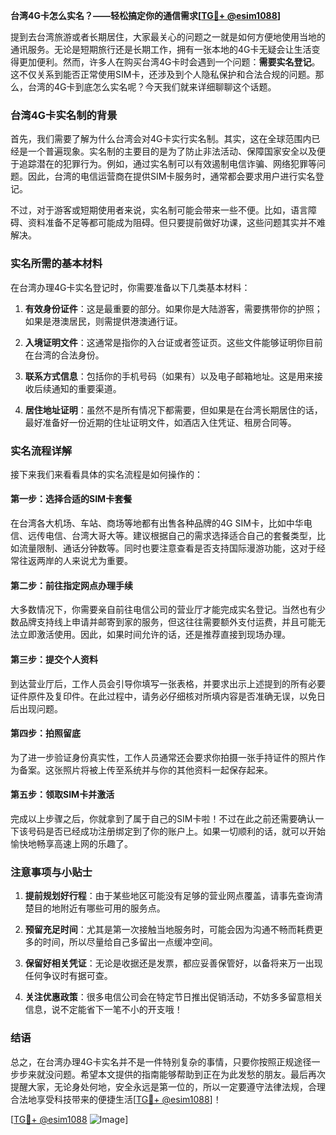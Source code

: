 **台湾4G卡怎么实名？——轻松搞定你的通信需求[[TG💪+ @esim1088](https://t.me/s/esim1088)]**

提到去台湾旅游或者长期居住，大家最关心的问题之一就是如何方便地使用当地的通讯服务。无论是短期旅行还是长期工作，拥有一张本地的4G卡无疑会让生活变得更加便利。然而，许多人在购买台湾4G卡时会遇到一个问题：**需要实名登记**。这不仅关系到能否正常使用SIM卡，还涉及到个人隐私保护和合法合规的问题。那么，台湾的4G卡到底怎么实名呢？今天我们就来详细聊聊这个话题。

### 台湾4G卡实名制的背景

首先，我们需要了解为什么台湾会对4G卡实行实名制。其实，这在全球范围内已经是一个普遍现象。实名制的主要目的是为了防止非法活动、保障国家安全以及便于追踪潜在的犯罪行为。例如，通过实名制可以有效遏制电信诈骗、网络犯罪等问题。因此，台湾的电信运营商在提供SIM卡服务时，通常都会要求用户进行实名登记。

不过，对于游客或短期使用者来说，实名制可能会带来一些不便。比如，语言障碍、资料准备不足等都可能成为阻碍。但只要提前做好功课，这些问题其实并不难解决。

### 实名所需的基本材料

在台湾办理4G卡实名登记时，你需要准备以下几类基本材料：

1. **有效身份证件**：这是最重要的部分。如果你是大陆游客，需要携带你的护照；如果是港澳居民，则需提供港澳通行证。
   
2. **入境证明文件**：这通常是指你的入台证或者签证页。这些文件能够证明你目前在台湾的合法身份。

3. **联系方式信息**：包括你的手机号码（如果有）以及电子邮箱地址。这是用来接收后续通知的重要渠道。

4. **居住地址证明**：虽然不是所有情况下都需要，但如果是在台湾长期居住的话，最好准备好一份近期的住址证明文件，如酒店入住凭证、租房合同等。

### 实名流程详解

接下来我们来看看具体的实名流程是如何操作的：

#### 第一步：选择合适的SIM卡套餐
在台湾各大机场、车站、商场等地都有出售各种品牌的4G SIM卡，比如中华电信、远传电信、台湾大哥大等。建议根据自己的需求选择适合自己的套餐类型，比如流量限制、通话分钟数等。同时也要注意查看是否支持国际漫游功能，这对于经常往返两岸的人来说尤为重要。

#### 第二步：前往指定网点办理手续
大多数情况下，你需要亲自前往电信公司的营业厅才能完成实名登记。当然也有少数品牌支持线上申请并邮寄到家的服务，但这往往需要额外支付运费，并且可能无法立即激活使用。因此，如果时间允许的话，还是推荐直接到现场办理。

#### 第三步：提交个人资料
到达营业厅后，工作人员会引导你填写一张表格，并要求出示上述提到的所有必要证件原件及复印件。在此过程中，请务必仔细核对所填内容是否准确无误，以免日后出现问题。

#### 第四步：拍照留底
为了进一步验证身份真实性，工作人员通常还会要求你拍摄一张手持证件的照片作为备案。这张照片将被上传至系统并与你的其他资料一起保存起来。

#### 第五步：领取SIM卡并激活
完成以上步骤之后，你就拿到了属于自己的SIM卡啦！不过在此之前还需要确认一下该号码是否已经成功注册绑定到了你的账户上。如果一切顺利的话，就可以开始愉快地畅享高速上网的乐趣了。

### 注意事项与小贴士

1. **提前规划好行程**：由于某些地区可能没有足够的营业网点覆盖，请事先查询清楚目的地附近有哪些可用的服务点。

2. **预留充足时间**：尤其是第一次接触当地服务时，可能会因为沟通不畅而耗费更多的时间，所以尽量给自己多留出一点缓冲空间。

3. **保留好相关凭证**：无论是收据还是发票，都应妥善保管好，以备将来万一出现任何争议时有据可查。

4. **关注优惠政策**：很多电信公司会在特定节日推出促销活动，不妨多多留意相关信息，说不定能省下一笔不小的开支哦！

### 结语

总之，在台湾办理4G卡实名并不是一件特别复杂的事情，只要你按照正规途径一步步来就没问题。希望本文提供的指南能够帮助到正在为此发愁的朋友。最后再次提醒大家，无论身处何地，安全永远是第一位的，所以一定要遵守法律法规，合理合法地享受科技带来的便捷生活[[TG💪+ @esim1088](https://t.me/s/esim1088)]！

[[TG💪+ @esim1088](https://t.me/s/esim1088) ![Image](https://i.postimg.cc/4NQfJmqS/Snipaste-2025-05-13-00-14-12.png)]